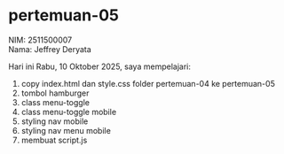 # pertemuan-05
NIM: 2511500007<br>
Nama: Jeffrey Deryata

Hari ini Rabu, 10 Oktober 2025, saya mempelajari:
<ol>
    <li>copy index.html dan style.css folder pertemuan-04 ke pertemuan-05</li>
    <li>tombol hamburger</li>
    <li>class menu-toggle</li>
    <li>class menu-toggle mobile</li>
    <li>styling nav mobile </li>
    <li>styling nav menu mobile</li>
    <li>membuat script.js</li>
</ol>